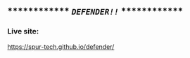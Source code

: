 ## ************ ***`DEFENDER!!`*** ************

### Live site:

https://spur-tech.github.io/defender/